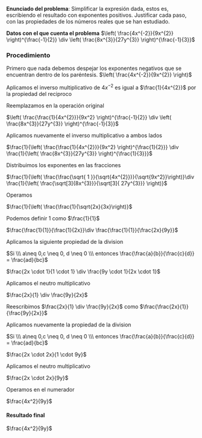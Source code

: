 
**Enunciado del problema**: Simplificar la expresión dada, estos es, escribiendo el resultado con exponentes positivos. Justificar cada paso, con las propiedades de los números reales que se han estudiado.

**Datos con el que cuenta el problema**
$\left( \frac{4x^{-2}}{9x^{2}} \right)^{\frac{-1}{2}} \div \left( \frac{8x^{3}}{27y^{3}} \right)^{\frac{-1}{3}}$


### Procedimiento

Primero que nada debemos despejar los exponentes negativos que se encuentran dentro de los paréntesis. $\left( \frac{4x^{-2}}{9x^{2}} \right)$

Aplicamos el inverso multiplicativo de $4x^{-2}$ es igual a $\frac{1}{4x^{2}}$ por la propiedad del reciproco

Reemplazamos en la operación original

$\left( \frac{\frac{1}{4x^{2}}}{9x^2} \right)^{\frac{-1}{2}} \div \left( \frac{8x^{3}}{27y^{3}} \right)^{\frac{-1}{3}}$ 

Aplicamos nuevamente el inverso multiplicativo a ambos lados

$\frac{1}{\left( \frac{\frac{1}{4x^{2}}}{9x^2} \right)^{\frac{1}{2}}} \div \frac{1}{\left( \frac{8x^{3}}{27y^{3}} \right)^{\frac{1}{3}}}$ 

Distribuimos los exponentes en las fracciones 

$\frac{1}{\left( \frac{\frac{\sqrt{ 1 }}{\sqrt{4x^{2}}}}{\sqrt{9x^2}}\right)}\div \frac{1}{\left( \frac{\sqrt[3]{8x^{3}}}{\sqrt[3]{  27y^{3}}} \right)}$

Operamos

$\frac{1}{\left( \frac{\frac{1}{\sqrt{2x}{3x}\right)}$

Podemos definir 1 como  $\frac{1}{1}$

$\frac{\frac{1}{1}}{\frac{1}{2x}}\div \frac{\frac{1}{1}}{\frac{2x}{9y}}$

Aplicamos la siguiente propiedad de la division 

$Si \\\ a\neq 0,c \neq 0, d \neq 0 \\\ entonces \frac{\frac{a}{b}}{\frac{c}{d}} = \frac{ad}{bc}$

$\frac{2x \cdot 1}{1 \cdot 1} \div \frac{9y \cdot 1}{2x \cdot 1}$

Aplicamos el neutro multiplicativo

$\frac{2x}{1} \div \frac{9y}{2x}$

Reescribimos $\frac{2x}{1} \div \frac{9y}{2x}$ como $\frac{\frac{2x}{1}}{\frac{9y}{2x}}$

Aplicamos nuevamente la propiedad de la division 

$Si \\\ a\neq 0,c \neq 0, d \neq 0 \\\ entonces \frac{\frac{a}{b}}{\frac{c}{d}} = \frac{ad}{bc}$

$\frac{2x \cdot 2x}{1 \cdot 9y}$

Aplicamos el neutro multiplicativo

$\frac{2x \cdot 2x}{9y}$

Operamos en el numerador

$\frac{4x^2}{9y}$

#### Resultado final 

$\frac{4x^2}{9y}$
